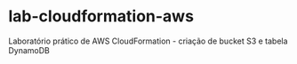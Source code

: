 # lab-cloudformation-aws
Laboratório prático de AWS CloudFormation - criação de bucket S3 e tabela DynamoDB
